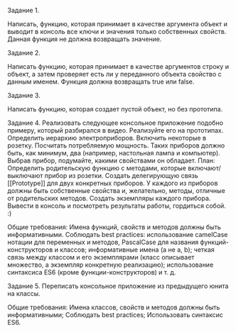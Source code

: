 Задание 1.

Написать, функцию, которая принимает в качестве аргумента объект и выводит в консоль все ключи и значения только собственных свойств. Данная функция не должна возвращать значение.

Задание 2.

Написать функцию, которая принимает в качестве аргументов строку и объект, а затем проверяет есть ли у переданного объекта свойство с данным именем. Функция должна возвращать true или false.

Задание 3.

Написать функцию, которая создает пустой объект, но без прототипа.

Задание 4.
Реализовать следующее консольное приложение подобно примеру, который разбирался в видео. Реализуйте его на прототипах. Определить иерархию электроприборов. Включить некоторые в розетку. Посчитать потребляемую мощность. Таких приборов должно быть, как минимум, два (например, настольная лампа и компьютер). Выбрав прибор, подумайте, какими свойствами он обладает. План: Определить родительскую функцию с методами, которые включают/выключают прибор из розетки. Создать делегирующую связь [[Prototype]] для двух конкретных приборов. У каждого из приборов должны быть собственные свойства и, желательно, методы, отличные от родительских методов. Создать экземпляры каждого прибора. Вывести в консоль и посмотреть результаты работы, гордиться собой. :)

Общие требования: Имена функций, свойств и методов должны быть информативными. Соблюдать best practices: использование camelCase нотации для переменных и методов, PascalCase для названия функций-конструкторов и классов; информативные имена (а не a, b); четкая связь между классом и его экземплярами (класс описывает множество, а экземпляр конкретную реализацию); использование синтаксиса ES6 (кроме функции-конструкторов) и т. д.

Задание 5.
Переписать консольное приложение из предыдущего юнита на классы.

Общие требования: Имена классов, свойств и методов должны быть информативными; Соблюдать best practices; Использовать синтаксис ES6.
